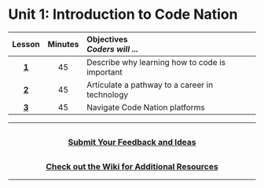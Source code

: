 # Unit 1: Introduction to Code Nation

|                                                    Lesson                                                     | Minutes | Objectives <br> _Coders will ..._            |
|:--------------------------------------: | :-----: | :--------------------------------------------- |
| [**1**](https://docs.google.com/presentation/d/18x4zsIz0MKsSQeMzi1hJQ2xxSq3I7HodC3uzAl3eydc/edit?usp=sharing) |   45    | Describe why learning how to code is important |
| [**2**](https://docs.google.com/presentation/d/1CROSrI0K76437bRe_lpA5ndj4MtZj1x4pJ2kYeijb1M/edit?usp=sharing) |   45    |Articulate a pathway to a career in technology  |
|[**3**](https://docs.google.com/presentation/d/13xZrstgeCiERId8BnR8HHy4LGbGZDeSEct4tl79pdXI/edit?usp=sharing) |   45    |    Navigate Code Nation platforms |

---
## <h3 align="center"><a href="https://docs.google.com/forms/d/e/1FAIpQLSc4oUNSthmU63TqlzUOOWd3buX3tGVIPRNDm0tsLB_nOONRLQ/viewform">Submit Your Feedback and Ideas</a></h3>

## <h3 align="center"><a href="https://github.com/itscodenation/curriculum-21-22/wiki">Check out the Wiki for Additional Resources</a></h3>

---
